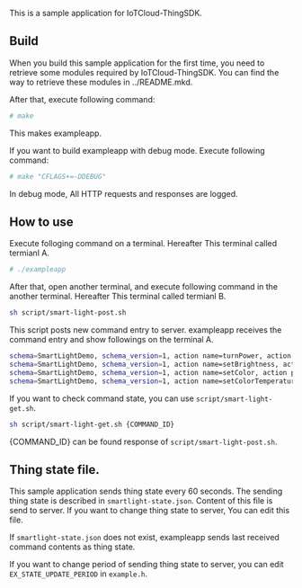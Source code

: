 This is a sample application for IoTCloud-ThingSDK.

## Build

When you build this sample application for the first time, you need to
retrieve some modules required by IoTCloud-ThingSDK. You can find the
way to retrieve these modules in ../README.mkd.

After that, execute following command:

```sh
# make
```

This makes exampleapp.

If you want to build exampleapp with debug mode. Execute following
command:

```sh
# make "CFLAGS+=-DDEBUG"
```

In debug mode, All HTTP requests and responses are logged.

## How to use

Execute folloging command on a terminal. Hereafter This terminal
called termianl A.

```sh
# ./exampleapp
```

After that, open another terminal, and execute following command in
the another terminal. Hereafter This terminal called termianl B.

```sh
sh script/smart-light-post.sh
```

This script posts new command entry to server. exampleapp receives the
command entry and show followings on the terminal A.

```sh
schema=SmartLightDemo, schema_version=1, action name=turnPower, action params={"power":true}
schema=SmartLightDemo, schema_version=1, action name=setBrightness, action params={"brightness":3000}
schema=SmartLightDemo, schema_version=1, action name=setColor, action params={"color":[0,128,255]}
schema=SmartLightDemo, schema_version=1, action name=setColorTemperature, action params={"colorTemperature":-100}
```

If you want to check command state, you can use `script/smart-light-get.sh`.

```sh
sh script/smart-light-get.sh {COMMAND_ID}
```

{COMMAND_ID} can be found response of `script/smart-light-post.sh`.

## Thing state file.

This sample application sends thing state every 60 seconds. The
sending thing state is described in `smartlight-state.json`. Content
of this file is send to server. If you want to change thing state to
server, You can edit this file.

If `smartlight-state.json` does not exist, exampleapp sends last
received command contents as thing state.

If you want to change period of sending thing state to server, you can
edit `EX_STATE_UPDATE_PERIOD` in `example.h`.
